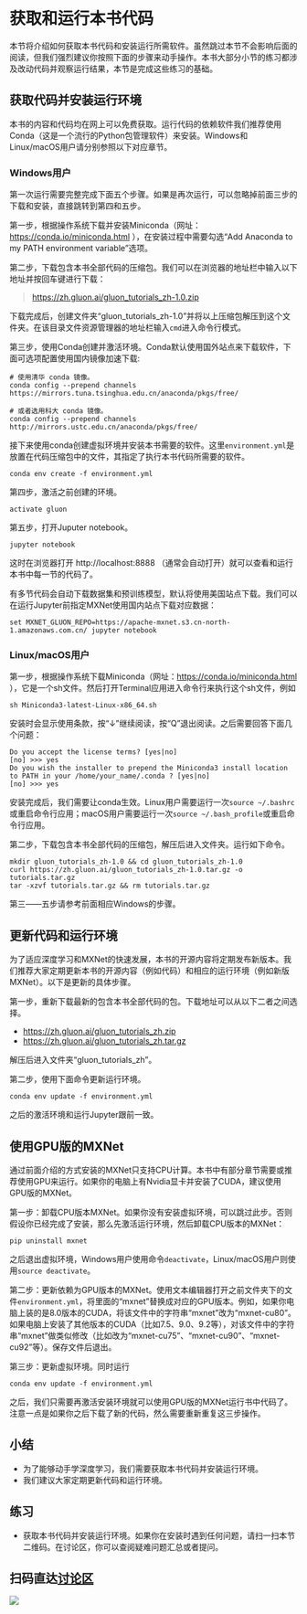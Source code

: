 # 获取和运行本书代码

本节将介绍如何获取本书代码和安装运行所需软件。虽然跳过本节不会影响后面的阅读，但我们强烈建议你按照下面的步骤来动手操作。本书大部分小节的练习都涉及改动代码并观察运行结果，本节是完成这些练习的基础。

## 获取代码并安装运行环境

本书的内容和代码均在网上可以免费获取。运行代码的依赖软件我们推荐使用Conda（这是一个流行的Python包管理软件）来安装。Windows和Linux/macOS用户请分别参照以下对应章节。

### Windows用户

第一次运行需要完整完成下面五个步骤。如果是再次运行，可以忽略掉前面三步的下载和安装，直接跳转到第四和五步。

第一步，根据操作系统下载并安装Miniconda（网址：https://conda.io/miniconda.html ），在安装过程中需要勾选“Add Anaconda to my PATH environment variable”选项。

第二步，下载包含本书全部代码的压缩包。我们可以在浏览器的地址栏中输入以下地址并按回车键进行下载：

> https://zh.gluon.ai/gluon_tutorials_zh-1.0.zip

下载完成后，创建文件夹“gluon_tutorials_zh-1.0”并将以上压缩包解压到这个文件夹。在该目录文件资源管理器的地址栏输入`cmd`进入命令行模式。

第三步，使用Conda创建并激活环境。Conda默认使用国外站点来下载软件，下面可选项配置使用国内镜像加速下载:

```
# 使用清华 conda 镜像。
conda config --prepend channels https://mirrors.tuna.tsinghua.edu.cn/anaconda/pkgs/free/

# 或者选用科大 conda 镜像。
conda config --prepend channels http://mirrors.ustc.edu.cn/anaconda/pkgs/free/
```

接下来使用conda创建虚拟环境并安装本书需要的软件。这里`environment.yml`是放置在代码压缩包中的文件，其指定了执行本书代码所需要的软件。

```
conda env create -f environment.yml
```

第四步，激活之前创建的环境。

```
activate gluon
```

第五步，打开Juputer notebook。

```
jupyter notebook
```

这时在浏览器打开 http://localhost:8888 （通常会自动打开）就可以查看和运行本书中每一节的代码了。

有多节代码会自动下载数据集和预训练模型，默认将使用美国站点下载。我们可以在运行Jupyter前指定MXNet使用国内站点下载对应数据：

```
set MXNET_GLUON_REPO=https://apache-mxnet.s3.cn-north-1.amazonaws.com.cn/ jupyter notebook
```

### Linux/macOS用户

第一步，根据操作系统下载Miniconda（网址：https://conda.io/miniconda.html ），它是一个sh文件。然后打开Terminal应用进入命令行来执行这个sh文件，例如

```
sh Miniconda3-latest-Linux-x86_64.sh
```

安装时会显示使用条款，按“↓”继续阅读，按“Q”退出阅读。之后需要回答下面几个问题：

```
Do you accept the license terms? [yes|no]
[no] >>> yes
Do you wish the installer to prepend the Miniconda3 install location
to PATH in your /home/your_name/.conda ? [yes|no]
[no] >>> yes
```

安装完成后，我们需要让conda生效。Linux用户需要运行一次`source ~/.bashrc`或重启命令行应用；macOS用户需要运行一次`source ~/.bash_profile`或重启命令行应用。

第二步，下载包含本书全部代码的压缩包，解压后进入文件夹。运行如下命令。

```
mkdir gluon_tutorials_zh-1.0 && cd gluon_tutorials_zh-1.0
curl https://zh.gluon.ai/gluon_tutorials_zh-1.0.tar.gz -o tutorials.tar.gz
tar -xzvf tutorials.tar.gz && rm tutorials.tar.gz
```

第三——五步请参考前面相应Windows的步骤。

## 更新代码和运行环境

为了适应深度学习和MXNet的快速发展，本书的开源内容将定期发布新版本。我们推荐大家定期更新本书的开源内容（例如代码）和相应的运行环境（例如新版MXNet）。以下是更新的具体步骤。

第一步，重新下载最新的包含本书全部代码的包。下载地址可以从以下二者之间选择。

* https://zh.gluon.ai/gluon_tutorials_zh.zip
* https://zh.gluon.ai/gluon_tutorials_zh.tar.gz

解压后进入文件夹“gluon_tutorials_zh”。

第二步，使用下面命令更新运行环境。

```
conda env update -f environment.yml
```

之后的激活环境和运行Jupyter跟前一致。

## 使用GPU版的MXNet

通过前面介绍的方式安装的MXNet只支持CPU计算。本书中有部分章节需要或推荐使用GPU来运行。如果你的电脑上有Nvidia显卡并安装了CUDA，建议使用GPU版的MXNet。

第一步：卸载CPU版本MXNet。如果你没有安装虚拟环境，可以跳过此步。否则假设你已经完成了安装，那么先激活运行环境，然后卸载CPU版本的MXNet：

```
pip uninstall mxnet
```

之后退出虚拟环境，Windows用户使用命令`deactivate`，Linux/macOS用户则使用`source deactivate`。

第二步：更新依赖为GPU版本的MXNet。使用文本编辑器打开之前文件夹下的文件`environment.yml`，将里面的“mxnet”替换成对应的GPU版本。例如，如果你电脑上装的是8.0版本的CUDA，将该文件中的字符串“mxnet”改为“mxnet-cu80”。如果电脑上安装了其他版本的CUDA（比如7.5、9.0、9.2等），对该文件中的字符串“mxnet”做类似修改（比如改为“mxnet-cu75”、“mxnet-cu90”、“mxnet-cu92”等）。保存文件后退出。


第三步：更新虚拟环境。同时运行

```
conda env update -f environment.yml
```

之后，我们只需要再激活安装环境就可以使用GPU版的MXNet运行书中代码了。注意一点是如果你之后下载了新的代码，然么需要重新重复这三步操作。

## 小结

* 为了能够动手学深度学习，我们需要获取本书代码并安装运行环境。
* 我们建议大家定期更新代码和运行环境。

## 练习

* 获取本书代码并安装运行环境。如果你在安装时遇到任何问题，请扫一扫本节二维码。在讨论区，你可以查阅疑难问题汇总或者提问。

## 扫码直达[讨论区](https://discuss.gluon.ai/t/topic/249)

![](../img/qr_install.svg)
